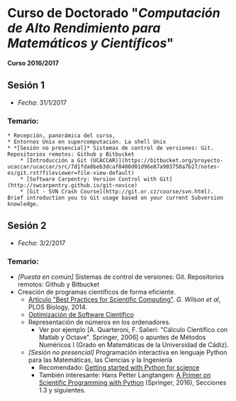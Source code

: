 # Curso de Doctorado "*Computación de Alto Rendimiento para Matemáticos y Científicos*"

**Curso 2016/2017**

## Sesión 1

* *Fecha*: 31/1/2017

### Temario:
    * Recepción, panorámica del curso,
    * Entornos Unix en supercomputación. La shell Unix
	* *[Sesión no presencial]* Sistemas de control de versiones: Git. Repositorios remotos: Github y Bitbucket
        * [Introducción a Git (UCACCAR)](https://bitbucket.org/proyecto-ucaccar/ucaccar/src/7d1fda8beb3dcaf8400d01d96e87a903750a7b27/notes-es/git.rst?fileviewer=file-view-default)
        * [Software Carpentry: Version Control with Git](http://swcarpentry.github.io/git-novice)
        * [Git - SVN Crash Course](http://git.or.cz/course/svn.html). Brief introduction you to Git usage based on your current Subversion knowledge.


## Sesión 2

* *Fecha*: 3/2/2017
### Temario:

* *[Puesta en común]* Sistemas de control de versiones: Git. Repositorios remotos: Github y Bitbucket
* Creación de programas científicos de forma eficiente.
    * [Artículo "Best Practices for Scientific Computing"](http://journals.plos.org/plosbiology/article/file?id=10.1371/journal.pbio.1001745&type=printable). *G. Wilson et al*, PLOS Biology, 2014.
    * [Optimización de Software Científico](optimización_software.md)
    * Representación de números en los ordenadores.
	    * Ver por ejemplo [A. Quarteroni, F. Salieri: "Cálculo Científico con Matlab y Octave". Springer, 2006] o apuntes de Métodos Numéricos I (Grado en Matemáticas de la Universidad de Cádiz).
    * *[Sesión no presencial]* Programación interactiva en lenguaje Python para las Matemáticas, las Ciencias y la Ingeniería
	    * Recomendado: [Getting started with Python for science](http://www.scipy-lectures.org/intro/intro.html)
        * También interesante: Hans Petter Langtangen: [A Primer on Scientific Programming with Python](<https://hplgit.github.io/primer.html/doc/pub/half/book.pdf>) (Springer, 2016), Secciones 1.3 y siguientes.
